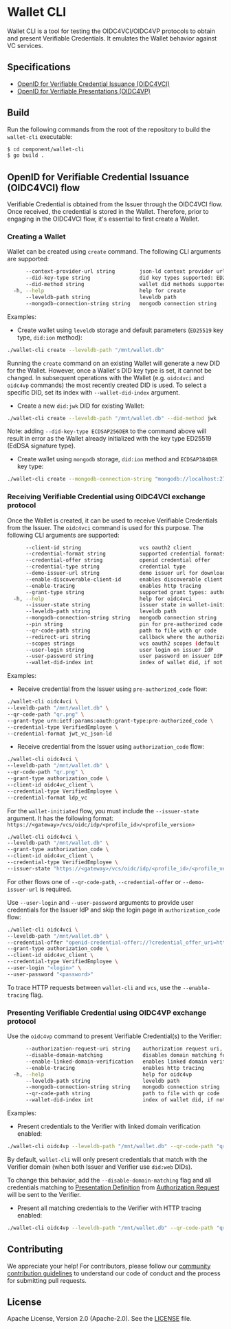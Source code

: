 # Wallet CLI

Wallet CLI is a tool for testing the OIDC4VCI/OIDC4VP protocols to obtain and present Verifiable Credentials.
It emulates the Wallet behavior against VC services.

## Specifications

* [OpenID for Verifiable Credential Issuance (OIDC4VCI)](https://openid.net/specs/openid-4-verifiable-credential-issuance-1_0-11.html)
* [OpenID for Verifiable Presentations (OIDC4VP)](https://openid.net/specs/openid-4-verifiable-presentations-1_0.html)

## Build

Run the following commands from the root of the repository to build the `wallet-cli` executable:
```bash
$ cd component/wallet-cli
$ go build .
```

## OpenID for Verifiable Credential Issuance (OIDC4VCI) flow

Verifiable Credential is obtained from the Issuer through the OIDC4VCI flow. Once received, the credential is stored in
the Wallet. Therefore, prior to engaging in the OIDC4VCI flow, it's essential to first create a Wallet.

### Creating a Wallet

Wallet can be created using `create` command. The following CLI arguments are supported:
```bash
      --context-provider-url string        json-ld context provider url
      --did-key-type string                did key types supported: ED25519,ECDSAP256DER,ECDSAP384DER (default "ED25519")
      --did-method string                  wallet did methods supported: ion,jwk,key (default "ion")
  -h, --help                               help for create
      --leveldb-path string                leveldb path
      --mongodb-connection-string string   mongodb connection string
```

Examples:

* Create wallet using `leveldb` storage and default parameters (`ED25519` key type, `did:ion` method):
```bash
./wallet-cli create --leveldb-path "/mnt/wallet.db"
```

Running the `create` command on an existing Wallet will generate a new DID for the Wallet. However, once a Wallet's DID
key type is set, it cannot be changed. In subsequent operations with the Wallet (e.g. `oidc4vci` and `oidc4vp` commands)
the most recently created DID is used. To select a specific DID, set its index with `--wallet-did-index` argument.

* Create a new `did:jwk` DID for existing Wallet:
```bash
./wallet-cli create --leveldb-path "/mnt/wallet.db" --did-method jwk
```

Note: adding `--did-key-type ECDSAP256DER` to the command above will result in error as the Wallet already initialized
with the key type ED25519 (EdDSA signature type).

* Create wallet using `mongodb` storage, `did:ion` method and `ECDSAP384DER` key type: 
```bash
./wallet-cli create --mongodb-connection-string "mongodb://localhost:27017" --did-method ion --did-key-type ECDSAP384DER
```

### Receiving Verifiable Credential using OIDC4VCI exchange protocol

Once the Wallet is created, it can be used to receive Verifiable Credentials from the Issuer. The `oidc4vci` command is
used for this purpose. The following CLI arguments are supported:
```bash
      --client-id string                   vcs oauth2 client
      --credential-format string           supported credential formats: ldp_vc,jwt_vc_json-ld (default "ldp_vc")
      --credential-offer string            openid credential offer
      --credential-type string             credential type
      --demo-issuer-url string             demo issuer url for downloading qr code automatically
      --enable-discoverable-client-id      enables discoverable client id scheme for dynamic client registration
      --enable-tracing                     enables http tracing
      --grant-type string                  supported grant types: authorization_code,urn:ietf:params:oauth:grant-type:pre-authorized_code (default "authorization_code")
  -h, --help                               help for oidc4vci
      --issuer-state string                issuer state in wallet-initiated flow
      --leveldb-path string                leveldb path
      --mongodb-connection-string string   mongodb connection string
      --pin string                         pin for pre-authorized code flow
      --qr-code-path string                path to file with qr code
      --redirect-uri string                callback where the authorization code should be sent (default "http://127.0.0.1/callback")
      --scopes strings                     vcs oauth2 scopes (default [openid])
      --user-login string                  user login on issuer IdP
      --user-password string               user password on issuer IdP
      --wallet-did-index int               index of wallet did, if not set the most recently created DID is used (default -1)
```

Examples:

* Receive credential from the Issuer using `pre-authorized_code` flow:
```bash
./wallet-cli oidc4vci \
--leveldb-path "/mnt/wallet.db" \
--qr-code-path "qr.png" \
--grant-type urn:ietf:params:oauth:grant-type:pre-authorized_code \
--credential-type VerifiedEmployee \
--credential-format jwt_vc_json-ld
```

* Receive credential from the Issuer using `authorization_code` flow:
```bash
./wallet-cli oidc4vci \
--leveldb-path "/mnt/wallet.db" \
--qr-code-path "qr.png" \
--grant-type authorization_code \
--client-id oidc4vc_client \
--credential-type VerifiedEmployee \
--credential-format ldp_vc
```

For the `wallet-initiated` flow, you must include the `--issuer-state` argument. It has the following format:
`https://<gateway>/vcs/oidc/idp/<profile_id>/<profile_version>`
```bash
./wallet-cli oidc4vci \
--leveldb-path "/mnt/wallet.db" \
--grant-type authorization_code \
--client-id oidc4vc_client \
--credential-type VerifiedEmployee \
--issuer-state "https://<gateway>/vcs/oidc/idp/<profile_id>/<profile_version>"
```

For other flows one of `--qr-code-path`, `--credential-offer` or `--demo-issuer-url` is required.

Use `--user-login` and `--user-password` arguments to provide user credentials for the Issuer IdP and skip the login
page in `authorization_code` flow:
```bash
./wallet-cli oidc4vci \
--leveldb-path "/mnt/wallet.db" \
--credential-offer "openid-credential-offer://?credential_offer_uri=https%3A%2F%2Fgateway%2Ffdd4f13f-d701-42d4-ad79-898915c25c85.jwt" \
--grant-type authorization_code \
--client-id oidc4vc_client \
--credential-type VerifiedEmployee \
--user-login "<login>" \
--user-password "<password>"
```

To trace HTTP requests between `wallet-cli` and `vcs`, use the `--enable-tracing` flag.

### Presenting Verifiable Credential using OIDC4VP exchange protocol

Use the `oidc4vp` command to present Verifiable Credential(s) to the Verifier:
```bash
      --authorization-request-uri string    authorization request uri, starts with 'openid-vc://?request_uri=' prefix
      --disable-domain-matching             disables domain matching for issuer and verifier when presenting credentials (only for did:web)
      --enable-linked-domain-verification   enables linked domain verification
      --enable-tracing                      enables http tracing
  -h, --help                                help for oidc4vp
      --leveldb-path string                 leveldb path
      --mongodb-connection-string string    mongodb connection string
      --qr-code-path string                 path to file with qr code
      --wallet-did-index int                index of wallet did, if not set the most recently created DID is used (default -1)
```

Examples:

* Present credentials to the Verifier with linked domain verification enabled:
```bash
./wallet-cli oidc4vp --leveldb-path "/mnt/wallet.db" --qr-code-path "qr.png" --enable-linked-domain-verification
```

By default, `wallet-cli` will only present credentials that match with the Verifier domain (when both Issuer and Verifier use `did:web` DIDs).

To change this behavior, add the `--disable-domain-matching` flag and all credentials matching to [Presentation Definition](https://identity.foundation/presentation-exchange/#presentation-definition)
from [Authorization Request](https://openid.net/specs/openid-4-verifiable-presentations-1_0.html#name-authorization-request) will be sent to the Verifier.

* Present all matching credentials to the Verifier with HTTP tracing enabled: 
```bash
./wallet-cli oidc4vp --leveldb-path "/mnt/wallet.db" --qr-code-path "qr.png" --disable-domain-matching --enable-tracing
```

## Contributing
We appreciate your help! For contributors, please follow our [community contribution guidelines](https://github.com/trustbloc/community/blob/main/CONTRIBUTING.md)
to understand our code of conduct and the process for submitting pull requests.

## License
Apache License, Version 2.0 (Apache-2.0). See the [LICENSE](LICENSE) file.
